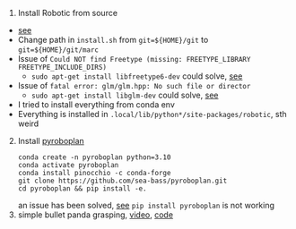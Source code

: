 1. Install Robotic from source
  * [see](https://github.com/MarcToussaint/robotic/tree/master)
  * Change path in `install.sh` from `git=${HOME}/git` to `git=${HOME}/git/marc`
  * Issue of `Could NOT find Freetype (missing: FREETYPE_LIBRARY FREETYPE_INCLUDE_DIRS)`
      * `sudo apt-get install libfreetype6-dev` could solve, [see](https://github.com/tpaviot/oce/issues/720)
  * Issue of `fatal error: glm/glm.hpp: No such file or director`
      * `sudo apt-get install libglm-dev` could solve, [see](https://stackoverflow.com/questions/28977455/why-cant-c-find-glm-headers)
  * I tried to install everything from conda env 
  * Everything is installed in `.local/lib/python*/site-packages/robotic`, sth weird 

2. Install [pyroboplan](https://github.com/sea-bass/pyroboplan)
   ```
   conda create -n pyroboplan python=3.10
   conda activate pyroboplan
   conda install pinocchio -c conda-forge
   git clone https://github.com/sea-bass/pyroboplan.git
   cd pyroboplan && pip install -e. 
   ```
   an issue has been solved, [see](https://github.com/stack-of-tasks/pinocchio/issues/1960#issuecomment-2272676580)
   `pip install pyroboplan` is not working
3. simple bullet panda grasping, [video](https://www.youtube.com/watch?v=yKShjSTayco), [code](https://github.com/bulletphysics/bullet3/blob/master/examples/pybullet/gym/pybullet_robots/panda/loadpanda_grasp.py) 
